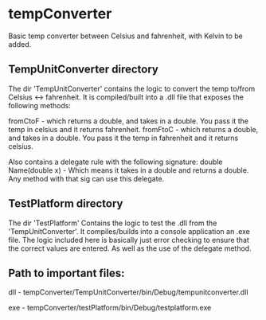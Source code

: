 # tempConverter
Basic temp converter between Celsius and fahrenheit, with Kelvin to be added.
## TempUnitConverter directory
The dir 'TempUnitConverter' contains the logic to convert the temp to/from Celsius <-> fahrenheit.
It is compiled/built into a .dll file that exposes the following methods:

fromCtoF - which returns a double, and takes in a double. You pass it the temp in celsius and it returns fahrenheit.
fromFtoC - which returns a double, and takes in a double. You pass it the temp in fahrenheit and it returns celsius.

Also contains a delegate rule with the following signature:
double Name(double x) - Which means it takes in a double and returns a double. Any method with that sig can use this delegate.

## TestPlatform directory
The dir 'TestPlatform' Contains the logic to test the .dll from the 'TempUnitConverter'. It compiles/builds into a console application
an .exe file.
The logic included here is basically just error checking to ensure that the correct values are entered. As well as the use of the delegate
method.

## Path to important files:
dll - tempConverter/TempUnitConverter/bin/Debug/tempunitconverter.dll

exe - tempConverter/testPlatform/bin/Debug/testplatform.exe
